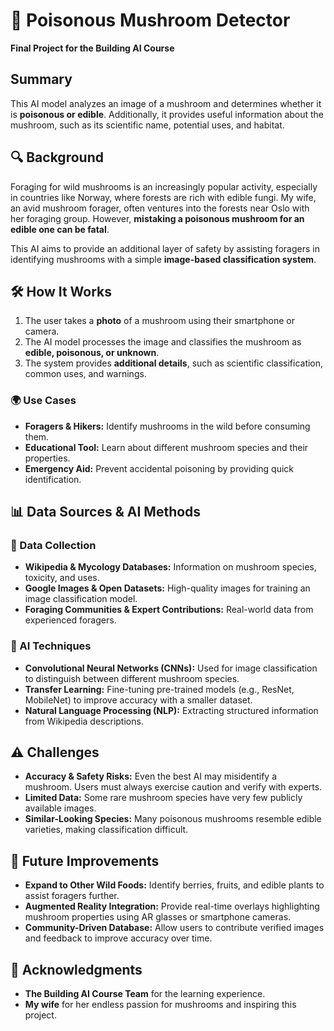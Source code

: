 # 🍄 Poisonous Mushroom Detector  

**Final Project for the Building AI Course**  

## Summary  

This AI model analyzes an image of a mushroom and determines whether it is **poisonous or edible**. Additionally, it provides useful information about the mushroom, such as its scientific name, potential uses, and habitat.  

## 🔍 Background  

Foraging for wild mushrooms is an increasingly popular activity, especially in countries like Norway, where forests are rich with edible fungi. My wife, an avid mushroom forager, often ventures into the forests near Oslo with her foraging group. However, **mistaking a poisonous mushroom for an edible one can be fatal**.  

This AI aims to provide an additional layer of safety by assisting foragers in identifying mushrooms with a simple **image-based classification system**.  

## 🛠️ How It Works  

1. The user takes a **photo** of a mushroom using their smartphone or camera.  
2. The AI model processes the image and classifies the mushroom as **edible, poisonous, or unknown**.  
3. The system provides **additional details**, such as scientific classification, common uses, and warnings.  

### 🌍 Use Cases  
- **Foragers & Hikers:** Identify mushrooms in the wild before consuming them.  
- **Educational Tool:** Learn about different mushroom species and their properties.  
- **Emergency Aid:** Prevent accidental poisoning by providing quick identification.  

## 📊 Data Sources & AI Methods  

### 🔹 Data Collection  
- **Wikipedia & Mycology Databases:** Information on mushroom species, toxicity, and uses.  
- **Google Images & Open Datasets:** High-quality images for training an image classification model.  
- **Foraging Communities & Expert Contributions:** Real-world data from experienced foragers.  

### 🔹 AI Techniques  
- **Convolutional Neural Networks (CNNs):** Used for image classification to distinguish between different mushroom species.  
- **Transfer Learning:** Fine-tuning pre-trained models (e.g., ResNet, MobileNet) to improve accuracy with a smaller dataset.  
- **Natural Language Processing (NLP):** Extracting structured information from Wikipedia descriptions.  

## ⚠️ Challenges  

- **Accuracy & Safety Risks:** Even the best AI may misidentify a mushroom. Users must always exercise caution and verify with experts.  
- **Limited Data:** Some rare mushroom species have very few publicly available images.  
- **Similar-Looking Species:** Many poisonous mushrooms resemble edible varieties, making classification difficult.  

## 🚀 Future Improvements  

- **Expand to Other Wild Foods:** Identify berries, fruits, and edible plants to assist foragers further.  
- **Augmented Reality Integration:** Provide real-time overlays highlighting mushroom properties using AR glasses or smartphone cameras.  
- **Community-Driven Database:** Allow users to contribute verified images and feedback to improve accuracy over time.  

## 🙏 Acknowledgments  

- **The Building AI Course Team** for the learning experience.  
- **My wife** for her endless passion for mushrooms and inspiring this project.  

